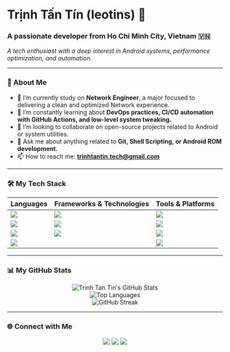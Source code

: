 # Trịnh Tấn Tín (leotins) 👋

### A passionate developer from Ho Chi Minh City, Vietnam 🇻🇳

*A tech enthusiast with a deep interest in Android systems, performance optimization, and automation.*

</div>

---

### 🚀 About Me

- 🔭 I’m currently study on **Network Engineer**, a major focused to delivering a clean and optimized Network experience.
- 🌱 I’m constantly learning about **DevOps practices, CI/CD automation with GitHub Actions, and low-level system tweaking.**
- 👯 I’m looking to collaborate on open-source projects related to Android or system utilities.
- 💬 Ask me about anything related to **Git, Shell Scripting, or Android ROM development.**
- 📫 How to reach me: **trinhtantin.tech@gmail.com**

---

### 🛠️ My Tech Stack

| Languages                                                                                                                              | Frameworks & Technologies                                                                                                                       | Tools & Platforms                                                                                                                 |
| -------------------------------------------------------------------------------------------------------------------------------------- | ----------------------------------------------------------------------------------------------------------------------------------------------- | --------------------------------------------------------------------------------------------------------------------------------- |
| <img src="https://img.shields.io/badge/YAML-%234B5F7E.svg?style=for-the-badge&logo=yaml&logoColor=white" />                               | <img src="https://img.shields.io/badge/Android-%233DDC84.svg?style=for-the-badge&logo=android&logoColor=white" />                               | <img src="https://img.shields.io/badge/GIT-%23F05033.svg?style=for-the-badge&logo=git&logoColor=white" />                           |
| <img src="https://img.shields.io/badge/Shell_Script-%23121011.svg?style=for-the-badge&logo=gnu-bash&logoColor=white" />                  | <img src="https://img.shields.io/badge/Linux-%23FCC624.svg?style=for-the-badge&logo=linux&logoColor=black" />                                   | <img src="https://img.shields.io/badge/GitHub_Actions-%232671E5.svg?style=for-the-badge&logo=githubactions&logoColor=white" />      |
| <img src="https://img.shields.io/badge/Python-3776AB?style=for-the-badge&logo=python&logoColor=white" />                                 | <img src="https://img.shields.io/badge/AOSP-000000?style=for-the-badge&logo=android&logoColor=3DDC84" />                                      | <img src="https://img.shields.io/badge/Docker-2496ED?style=for-the-badge&logo=docker&logoColor=white" />                           |
| <img src="https://img.shields.io/badge/C%2B%2B-00599C?style=for-the-badge&logo=c%2B%2B&logoColor=white" />                                |                                                                                                                                                 | <img src="https://img.shields.io/badge/Visual_Studio_Code-0078D4.svg?style=for-the-badge&logo=visual-studio-code&logoColor=white" /> |

---

### 📊 My GitHub Stats

<p align="center">
  <img src="https://github-readme-stats.vercel.app/api?username=trinhtantin&show_icons=true&theme=tokyonight&rank_icon=github" alt="Trinh Tan Tin's GitHub Stats" />
  <br/>
  <img src="https://github-readme-stats.vercel.app/api/top-langs/?username=trinhtantin&layout=compact&theme=tokyonight" alt="Top Languages" />
  <br/>
  <img src="https://streak-stats.demolab.com/?user=trinhtantin&theme=tokyonight" alt="GitHub Streak" />
</p>

---

### 🌐 Connect with Me

<p align="center">
<a href="YOUR_LINKEDIN_URL" target="_blank"><img src="https://img.shields.io/badge/LinkedIn-0077B5?style=for-the-badge&logo=linkedin&logoColor=white" /></a>
<a href="https://www.facebook.com/leotins.2006" target="_blank"><img src="https://img.shields.io/badge/Facebook-1877F2?style=for-the-badge&logo=facebook&logoColor=white" /></a>
<a href="YOUR_TELEGRAM_URL" target="_blank"><img src="https://img.shields.io/badge/Telegram-2CA5E0?style=for-the-badge&logo=telegram&logoColor=white" /></a>
</p>
